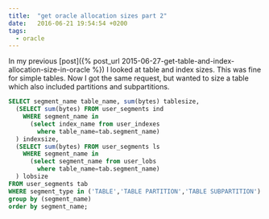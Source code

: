 ```yaml
---
title:  "get oracle allocation sizes part 2"
date:   2016-06-21 19:54:54 +0200
tags:
  - oracle
---
```

In my previous [post]({% post_url 2015-06-27-get-table-and-index-allocation-size-in-oracle %}) I looked at table and index sizes. This was fine for simple tables. Now I got the same request, but wanted to size a table which also included partitions and subpartitions.

```sql
SELECT segment_name table_name, sum(bytes) tablesize,
  (SELECT sum(bytes) FROM user_segments ind
    WHERE segment_name in
      (select index_name from user_indexes
        where table_name=tab.segment_name)
  ) indexsize,
  (SELECT sum(bytes) FROM user_segments ls
    WHERE segment_name in
      (select segment_name from user_lobs
        where table_name=tab.segment_name)
  ) lobsize
FROM user_segments tab
WHERE segment_type in ('TABLE','TABLE PARTITION','TABLE SUBPARTITION')
group by (segment_name)
order by segment_name;
```
